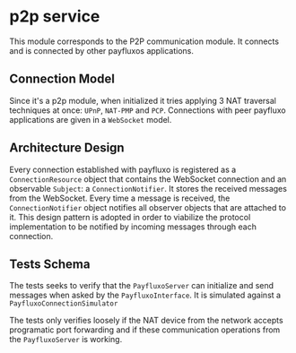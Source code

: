 # p2p service

This module corresponds to the P2P communication module. It connects and is
connected by other payfluxos applications.

## Connection Model

Since it's a p2p module, when initialized it tries applying 3 NAT traversal
techniques at once: `UPnP`, `NAT-PMP` and `PCP`. Connections with peer payfluxo
applications are given in a `WebSocket` model.

## Architecture Design

Every connection established with payfluxo is registered as a 
`ConnectionResource` object that contains the WebSocket connection and an
observable `Subject`: a `ConnectionNotifier`. It stores the received messages
from the WebSocket. Every time a message is received, the `ConnectionNotifier`
object notifies all observer objects that are attached to it. This design
pattern is adopted in order to viabilize the protocol implementation to
be notified by incoming messages through each connection.

## Tests Schema

The tests seeks to verify that the `PayfluxoServer` can initialize and send
messages when asked by the `PayfluxoInterface`. It is simulated against a
`PayfluxoConnectionSimulator`

The tests only verifies loosely if the NAT device from the network accepts
programatic port forwarding and if these communication operations from the 
`PayfluxoServer` is working.
